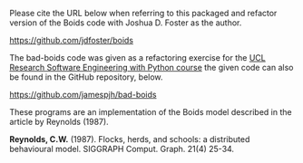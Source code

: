 Please cite the URL below when referring to this packaged and refactor
version of the Boids code with Joshua D. Foster as the author.

https://github.com/jdfoster/boids


The bad-boids code was given as a refactoring exercise for the
[UCL Research Software Engineering with Python course](http://development.rc.ucl.ac.uk/training/engineering/ch05construction/10boids.html)
the given code can also be found in the GitHub repository, below.

https://github.com/jamespjh/bad-boids


These programs are an implementation of the Boids model described in
the article by Reynolds (1987).

__Reynolds, C.W.__ (1987). Flocks, herds, and schools: a distributed behavioural
model. SIGGRAPH Comput. Graph. 21(4) 25-34.

